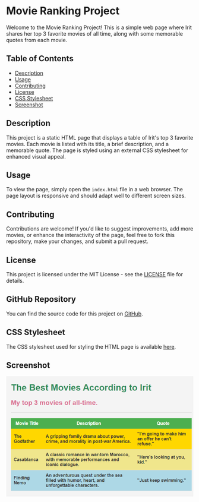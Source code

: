 # Movie Ranking Project

Welcome to the Movie Ranking Project! This is a simple web page where Irit shares her top 3 favorite movies of all time, along with some memorable quotes from each movie.

## Table of Contents

- [Description](#description)
- [Usage](#usage)
- [Contributing](#contributing)
- [License](#license)
- [CSS Stylesheet](#css-stylesheet)
- [Screenshot](#screenshot)

## Description

This project is a static HTML page that displays a table of Irit's top 3 favorite movies. Each movie is listed with its title, a brief description, and a memorable quote. The page is styled using an external CSS stylesheet for enhanced visual appeal.

## Usage

To view the page, simply open the `index.html` file in a web browser. The page layout is responsive and should adapt well to different screen sizes.

## Contributing

Contributions are welcome! If you'd like to suggest improvements, add more movies, or enhance the interactivity of the page, feel free to fork this repository, make your changes, and submit a pull request.

## License

This project is licensed under the MIT License - see the [LICENSE](LICENSE) file for details.

## GitHub Repository

You can find the source code for this project on [GitHub](https://github.com/IritTo/Movie-Ranking-Project-HTML-CSS).

## CSS Stylesheet

The CSS stylesheet used for styling the HTML page is available [here](https://github.com/IritTo/Movie-Ranking-Project-HTML-CSS/blob/main/Movie%20Ranking%20Project/stylesheetM.css).

## Screenshot

![Movie Ranking Project Screenshot](https://github.com/IritTo/Movie-Ranking-Project-HTML-CSS/blob/main/Movie%20Ranking%20Project/Screenshot%20Movie%20Ranking%20Project.png)
